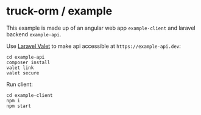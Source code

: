 # truck-orm / example

This example is made up of an angular web app `example-client` and laravel backend `example-api`.

Use [Laravel Valet](https://laravel.com/docs/5.3/valet) to make api accessible at `https://example-api.dev`:
```
cd example-api
composer install
valet link
valet secure
```

Run client:
```
cd example-client
npm i
npm start
```
